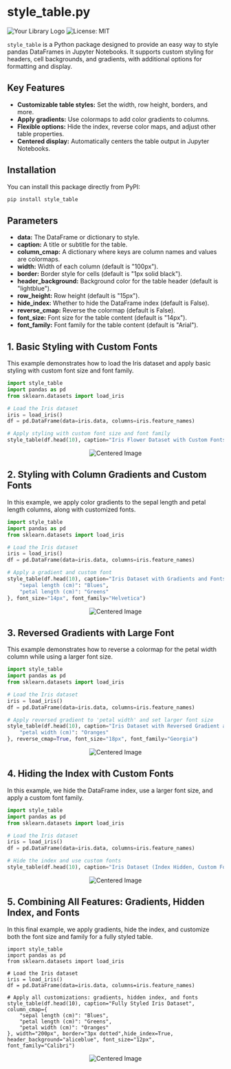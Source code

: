 # style_table.py

![Your Library Logo](https://img.shields.io/badge/Version-0.1.0-blue.svg)
![License: MIT](https://img.shields.io/badge/License-MIT-yellow.svg)

`style_table` is a Python package designed to provide an easy way to style pandas DataFrames in Jupyter Notebooks. It supports custom styling for headers, cell backgrounds, and gradients, with additional options for formatting and display.

## Key Features

- **Customizable table styles:** Set the width, row height, borders, and more.
- **Apply gradients:** Use colormaps to add color gradients to columns.
- **Flexible options:** Hide the index, reverse color maps, and adjust other table properties.
- **Centered display:** Automatically centers the table output in Jupyter Notebooks.

## Installation

You can install this package directly from PyPI:

```bash
pip install style_table
```

## Parameters
- **data:** The DataFrame or dictionary to style.
- **caption:** A title or subtitle for the table.
- **column_cmap:** A dictionary where keys are column names and values are colormaps.
- **width:** Width of each column (default is "100px").
- **border:** Border style for cells (default is "1px solid black").
- **header_background:** Background color for the table header (default is "lightblue").
- **row_height:** Row height (default is "15px").
- **hide_index:** Whether to hide the DataFrame index (default is False).
- **reverse_cmap:** Reverse the colormap (default is False).
- **font_size:** Font size for the table content (default is "14px").
- **font_family:** Font family for the table content (default is "Arial").


## 1. Basic Styling with Custom Fonts
This example demonstrates how to load the Iris dataset and apply basic styling with custom font size and font family.
```python
import style_table
import pandas as pd
from sklearn.datasets import load_iris

# Load the Iris dataset
iris = load_iris()
df = pd.DataFrame(data=iris.data, columns=iris.feature_names)

# Apply styling with custom font size and font family
style_table(df.head(10), caption="Iris Flower Dataset with Custom Fonts", font_size="16px", font_family="Verdana")
```
<div align="center"> <img src="https://github.com/user-attachments/assets/03d8f00e-816d-431a-ada2-b65460512a59" alt="Centered Image" /> </div>

## 2. Styling with Column Gradients and Custom Fonts
In this example, we apply color gradients to the sepal length and petal length columns, along with customized fonts.
```python
import style_table
import pandas as pd
from sklearn.datasets import load_iris

# Load the Iris dataset
iris = load_iris()
df = pd.DataFrame(data=iris.data, columns=iris.feature_names)

# Apply a gradient and custom font
style_table(df.head(10), caption="Iris Dataset with Gradients and Fonts", column_cmap={
    "sepal length (cm)": "Blues",
    "petal length (cm)": "Greens"
}, font_size="14px", font_family="Helvetica")
```
<div align="center"> <img src="https://github.com/user-attachments/assets/72ac0470-1fbf-4aa1-a483-bc034221cd52" alt="Centered Image" /> </div>

## 3. Reversed Gradients with Large Font
This example demonstrates how to reverse a colormap for the petal width column while using a larger font size.
```python
import style_table
import pandas as pd
from sklearn.datasets import load_iris

# Load the Iris dataset
iris = load_iris()
df = pd.DataFrame(data=iris.data, columns=iris.feature_names)

# Apply reversed gradient to 'petal width' and set larger font size
style_table(df.head(10), caption="Iris Dataset with Reversed Gradient and Large Font", column_cmap={
    "petal width (cm)": "Oranges"
}, reverse_cmap=True, font_size="18px", font_family="Georgia")
```
<div align="center"> <img src="https://github.com/user-attachments/assets/d098e627-4e62-455d-a069-eb757c33eac7" alt="Centered Image" /> </div>

## 4. Hiding the Index with Custom Fonts
In this example, we hide the DataFrame index, use a larger font size, and apply a custom font family.
```python
import style_table
import pandas as pd
from sklearn.datasets import load_iris

# Load the Iris dataset
iris = load_iris()
df = pd.DataFrame(data=iris.data, columns=iris.feature_names)

# Hide the index and use custom fonts
style_table(df.head(10), caption="Iris Dataset (Index Hidden, Custom Fonts)", hide_index=True, font_size="16px", font_family="Courier New")
```
<div align="center"> <img src="https://github.com/user-attachments/assets/2f403b56-393f-48ca-9d58-1fca963218ca" alt="Centered Image" /> </div>

## 5. Combining All Features: Gradients, Hidden Index, and Fonts
In this final example, we apply gradients, hide the index, and customize both the font size and family for a fully styled table.
```pyhton
import style_table
import pandas as pd
from sklearn.datasets import load_iris

# Load the Iris dataset
iris = load_iris()
df = pd.DataFrame(data=iris.data, columns=iris.feature_names)

# Apply all customizations: gradients, hidden index, and fonts
style_table(df.head(10), caption="Fully Styled Iris Dataset", column_cmap={
    "sepal length (cm)": "Blues",
    "petal length (cm)": "Greens",
    "petal width (cm)": "Oranges"
}, width="200px", border="3px dotted",hide_index=True, header_background="aliceblue", font_size="12px", font_family="Calibri")
```
<div align="center"> <img src="https://github.com/user-attachments/assets/265f3905-abd6-41c3-ae58-80ea62b5e652" alt="Centered Image" /> </div>


